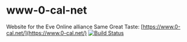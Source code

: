 # www-0-cal-net
Website for the Eve Online alliance Same Great Taste: [https://www.0-cal.net/](https://www.0-cal.net/)
[![Build Status](https://travis-ci.org/ErikKalkoken/www-0-cal-net.svg?branch=master)](https://travis-ci.org/ErikKalkoken/www-0-cal-net)